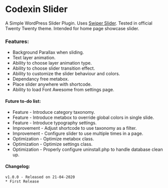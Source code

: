 # Codexin Slider
A Simple WordPress Slider Plugin. Uses [Swiper Slider](https://swiperjs.com/). Tested in official Twenty Twenty theme. Intended for home page showcase slider.

### Features:
* Background Parallax when sliding.
* Text layer animation.
* Ability to choose layer animation type.
* Ability to choose slider transition effect.
* Ability to customize the slider behaviour and colors.
* Dependancy free metabox.
* Place slider anywhere with shortcode.
* Ability to load Font Awesome from settings page.

#### Future to-do list:
* Feature - Introduce category taxonomy.
* Feature - Introduce metabox to override global colors in single slide.
* Feature - Introduce typography settings.
* Improvement - Adjust shortcode to use taxonomy as a filter.
* Improvement - Configure slider to use multiple times in a page.
* Optimization - Optimize metabox class.
* Optimization - Optimize settings class.
* Optimization - Properly configure uninstall.php to handle database clean up.


#### Changelog:
    v1.0.0 - Released on 21-04-2020
    * First Release
